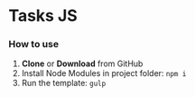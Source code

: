 <h1>Tasks JS</h1>

<h3>How to use</h3>

<ol>
	<li><strong>Clone</strong> or <strong>Download</strong> from GitHub</li>
	<li>Install Node Modules in project folder: <code>npm i</code></li>
	<li>Run the template: <code>gulp</code></li>
</ol>
